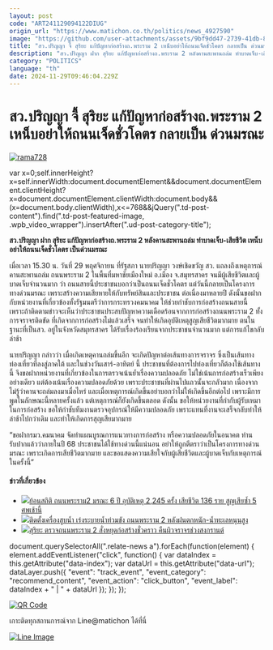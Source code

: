 ```yaml
---
layout: post
code: "ART241129094122DIUG"
origin_url: "https://www.matichon.co.th/politics/news_4927590"
image: "https://github.com/user-attachments/assets/9bf9dd47-2739-41db-83dd-8e9024eea218"
title: "สว.ปริญญา จี้ สุริยะ แก้ปัญหาก่อสร้างถ.พระราม 2 เหน็บอย่าให้ถนนเจ็ดชั่วโคตร กลายเป็น ด่วนมรณะ"
description: "สว.ปริญญา ฝาก สุริยะ แก้ปัญหาก่อสร้างถ.พระราม 2 หลังคานสะพานถล่ม ทำบาดเจ็บ-เสียชีวิต เหน็บอย่าให้ถนนเจ็ดชั่วโคตร เป็นด่วนมรณะ"
category: "POLITICS"
language: "th"
date: 2024-11-29T09:46:04.229Z
---
```


# สว.ปริญญา จี้ สุริยะ แก้ปัญหาก่อสร้างถ.พระราม 2 เหน็บอย่าให้ถนนเจ็ดชั่วโคตร กลายเป็น ด่วนมรณะ

[![](https://www.matichon.co.th/wp-content/uploads/2024/11/rama728.jpg "rama728")](https://www.matichon.co.th/wp-content/uploads/2024/11/rama728.jpg)

var x=0;self.innerHeight?x=self.innerWidth:document.documentElement&&document.documentElement.clientHeight?x=document.documentElement.clientWidth:document.body&&(x=document.body.clientWidth),x<=768&&jQuery(".td-post-content").find(".td-post-featured-image, .wpb\_video\_wrapper").insertAfter(".ud-post-category-title");

**สว.ปริญญา ฝาก สุริยะ แก้ปัญหาก่อสร้างถ.พระราม 2 หลังคานสะพานถล่ม ทำบาดเจ็บ-เสียชีวิต เหน็บอย่าให้ถนนเจ็ดชั่วโคตร เป็นด่วนมรณะ**

เมื่อเวลา 15.30 น. วันที่ 29 พฤศจิกายน ที่รัฐสภา นายปริญญา วงษ์เชิดขวัญ​ สว. แถลงถึงเหตุการณ์คานสะพานถล่ม ถนนพระราม 2 ในพื้นที่มหาชัยเมืองใหม่ อ.เมือง จ.สมุทรสาคร จนมีผู้เสียชีวิตและผู้บาดเจ็บจำนวนมาก ว่า ถนนสายนี้ประชาชนบอกว่าเป็นถนนเจ็ดชั่วโคตร แต่วันนี้กลายเป็นโครงการทางด่วนมรณะ เพราะสร้างความเสียหายให้กับทรัพย์สินและประชาชน ต่อเนื่องมาหลายปี ดังนั้นขอฝากกับหน่วยงานที่เกี่ยวข้องทั้งรัฐมนตรีว่าการกระทรวงคมนาคม ให้ช่วยกำชับการก่อสร้างถนนสายนี้ เพราะถ้าติดตามข่าวจะเห็นว่าประชาชนประสบปัญหาความเดือดร้อนจากการก่อสร้างถนนพระราม 2 ทั้งการจราจรติดขัด ที่เกิดจากการก่อสร้างไม่แล้วเสร็จ จนทำให้เกิดอุบัติเหตุสูญเสียชีวิตมากมาย ตนในฐานะที่เป็นสว. อยู่ในจังหวัดสมุทรสาคร ได้รับเรื่องร้องเรียนจากประชาชนจำนวนมาก แต่การแก้ไขกลับล่าช้า

นายปริญญา กล่าวว่า เมื่อเกิดเหตุคานถล่มขึ้นอีก จะเกิดปัญหาต่อเส้นทางการจราจร ซึ่งเป็นเส้นทางท่องเที่ยวที่ลงสู่ภาคใต้ และในช่วงวันเสาร์-อาทิตย์ นี้ ประชาชนที่ต้องการไปท่องเที่ยวก็ต้องใช้เส้นทางนี้ จึงขอฝากหน่วยงานที่เกี่ยวข้องในการตรวจเน้นย้ำเรื่องความปลอดภัย ไม่ใช่เน้นการก่อสร้างเร็วเพียงอย่างเดียว แต่ต้องเน้นเรื่องความปลอดภัยด้วย เพราะประชาชนที่ผ่านไปแถวนั้นจะกลัวมาก เนื่องจากไม่รู้ว่าคานจะถล่มลงมาเมื่อไหร่ และเมื่อเหตุการณ์เกิดขึ้นอย่าบอกว่าไม่ให้เกิดขึ้นอีกต่อไป เพราะมีการพูดในลักษณะนี้หลายครั้งแล้ว แต่เหตุการณ์ก็ยังเกิดขึ้นตลอด ดังนั้น ขอให้หน่วยงานที่กำกับผู้รับเหมาในการก่อสร้าง ขอให้กำชับทีมงานตรวจอุปกรณ์ให้มีความปลอดภัย เพราะแทนที่งานจะเสร็จกลับทำให้ล่าช้าไปกว่าเดิม และทำให้เกิดการสุญเสียมากมาย

“ขอฝากรมว.คมนาคม จัดทำแผนบูรณการแนวทางการก่อสร้าง หรือความปลอดภัยในอนาคต ท่านรับปากแล้วว่าภายในปี 68 ประชาชนได้ใช้ทางด่วนนี้แน่นอน อย่าให้ถูกตีตราว่าเป็นโครงการทางด่วนมรณะ เพราะเกิดการเสียชีวิตมากมาย และขอแสดงความเสียใจกับผู้เสียชีวิตและผู้บาดเจ็บกับเหตุการณ์ในครั้งนี้”

#### ข่าวที่เกี่ยวข้อง

*   [![](https://www.matichon.co.th/wp-content/uploads/2024/11/123-18.jpg)ย้อนสถิติ ถนนพระราม2 มรณะ 6 ปี อุบัติเหตุ 2,245 ครั้ง เสียชีวิต 136 ราย สูญเสียซ้ำ 5 ศพเช้านี้](https://www.matichon.co.th/local/crime/news_4927159)
*   [![](https://www.matichon.co.th/wp-content/uploads/2024/10/rama2-728.jpg)ติดตั้งเครื่องสูบน้ำ เร่งระบายน้ำท่วมขัง ถนนพระราม 2 หลังฝนตกหนัก-น้ำทะเลหนุนสูง](https://www.matichon.co.th/local/news_4829093)
*   [![](https://www.matichon.co.th/wp-content/uploads/2024/04/suriya4.jpg)สุริยะ ตรวจถนนพระราม 2 สั่งหยุดก่อสร้างชั่วคราว คืนผิวจราจรช่วงสงกรานต์](https://www.matichon.co.th/economy/news_4522673)

document.querySelectorAll(".relate-news a").forEach(function(element) { element.addEventListener("click", function() { var dataIndex = this.getAttribute("data-index"); var dataUrl = this.getAttribute("data-url"); dataLayer.push({ "event": "track\_event", "event\_category": "recommend\_content", "event\_action": "click\_button", "event\_label": dataIndex + " | " + dataUrl }); }); });

[![QR Code](https://www.matichon.co.th/wp-content/uploads/2023/07/wob1371z.jpg)](https://lin.ee/ht0nDxX)

เกาะติดทุกสถานการณ์จาก Line@matichon ได้ที่นี่

[![Line Image](https://www.matichon.co.th/wp-content/uploads/2023/07/th.png)](https://lin.ee/ht0nDxX)
